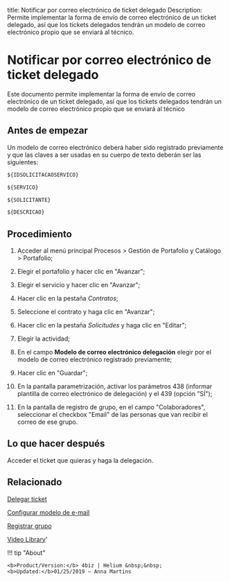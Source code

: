 title: Notificar por correo electrónico de ticket delegado
Description: Permite implementar la forma de envío de correo electrónico de un ticket delegado, así que los tickets delegados tendrán un modelo de correo electrónico propio que se enviará al técnico.
# Notificar por correo electrónico de ticket delegado

Este documento permite implementar la forma de envío de correo electrónico de un
ticket delegado, así que los tickets delegados tendrán un modelo de correo
electrónico propio que se enviará al técnico

Antes de empezar
--------------------

Un modelo de correo electrónico deberá haber sido registrado previamente y que
las claves a ser usadas en su cuerpo de texto deberán ser las siguientes:

```html
${IDSOLICITACAOSERVICO}

${SERVICO}

${SOLICITANTE}

${DESCRICAO}
```

Procedimiento
-----------------

1.  Acceder al menú principal Procesos \> Gestión de Portafolio y Catálogo \>
    Portafolio;

2.  Elegir el portafolio y hacer clic en "Avanzar";

3.  Elegir el servicio y hacer clic en "Avanzar";

4.  Hacer clic en la pestaña *Contratos*;

5.  Seleccione el contrato y haga clic en "Avanzar";

6.  Hacer clic en la pestaña *Solicitudes* y haga clic en "Editar";

7.  Elegir la actividad;

8.  En el campo **Modelo de correo electrónico delegación** elegir por el modelo
    de correo electrónico registrado previamente;

9.  Hacer clic en "Guardar";

10.  En la pantalla parametrización, activar los parámetros 438 (informar plantilla
    de correo electrónico de delegación) y el 439 (opción "SÍ");
    
11.  En la pantalla de registro de grupo, en el campo "Colaboradores", seleccionar
    el checkbox "Email" de las personas que van recibir el correo de ese grupo.
    

Lo que hacer después
------------

Acceder el ticket que quieras y haga la delegación.


Relacionado
-------

[Delegar ticket](/es-es/4biz-helium/processes/tickets/use/delegate-ticket.html)

[Configurar modelo de e-mail](/es-es/4biz-helium/platform-administration/email-settings/email-templates-configure-email-template.html)

[Registrar grupo](/es-es/4biz-helium/initial-settings/access-settings/user/register-groups.html)

<i class='fa fa-youtube-play  fa-2x' style='color:#97ce17;vertical-align: middle;'> </i> [Video Library](https://www.youtube.com/playlist?list=PLB5qK2uzf2ROl8PJLi-kszYhGzr17uvz-)'

!!! tip "About"

    <b>Product/Version:</b> 4biz | Helium &nbsp;&nbsp;
    <b>Updated:</b>01/25/2019 – Anna Martins
